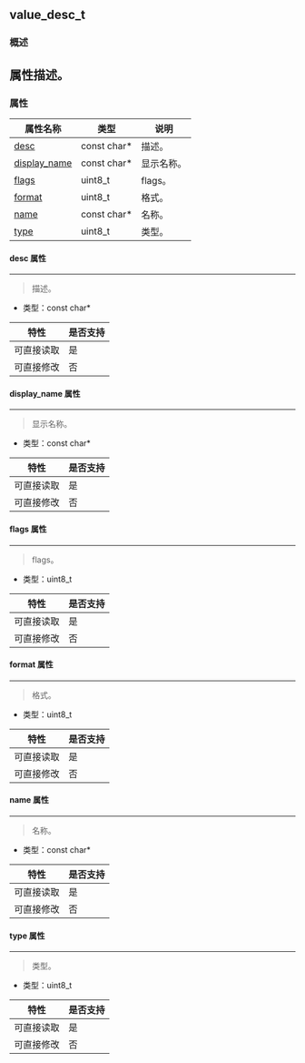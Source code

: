 ## value\_desc\_t
### 概述
属性描述。
----------------------------------
### 属性
<p id="value_desc_t_properties">

| 属性名称 | 类型 | 说明 | 
| -------- | ----- | ------------ | 
| <a href="#value_desc_t_desc">desc</a> | const char* | 描述。 |
| <a href="#value_desc_t_display_name">display\_name</a> | const char* | 显示名称。 |
| <a href="#value_desc_t_flags">flags</a> | uint8\_t | flags。 |
| <a href="#value_desc_t_format">format</a> | uint8\_t | 格式。 |
| <a href="#value_desc_t_name">name</a> | const char* | 名称。 |
| <a href="#value_desc_t_type">type</a> | uint8\_t | 类型。 |
#### desc 属性
-----------------------
> <p id="value_desc_t_desc">描述。

* 类型：const char*

| 特性 | 是否支持 |
| -------- | ----- |
| 可直接读取 | 是 |
| 可直接修改 | 否 |
#### display\_name 属性
-----------------------
> <p id="value_desc_t_display_name">显示名称。

* 类型：const char*

| 特性 | 是否支持 |
| -------- | ----- |
| 可直接读取 | 是 |
| 可直接修改 | 否 |
#### flags 属性
-----------------------
> <p id="value_desc_t_flags">flags。

* 类型：uint8\_t

| 特性 | 是否支持 |
| -------- | ----- |
| 可直接读取 | 是 |
| 可直接修改 | 否 |
#### format 属性
-----------------------
> <p id="value_desc_t_format">格式。

* 类型：uint8\_t

| 特性 | 是否支持 |
| -------- | ----- |
| 可直接读取 | 是 |
| 可直接修改 | 否 |
#### name 属性
-----------------------
> <p id="value_desc_t_name">名称。

* 类型：const char*

| 特性 | 是否支持 |
| -------- | ----- |
| 可直接读取 | 是 |
| 可直接修改 | 否 |
#### type 属性
-----------------------
> <p id="value_desc_t_type">类型。

* 类型：uint8\_t

| 特性 | 是否支持 |
| -------- | ----- |
| 可直接读取 | 是 |
| 可直接修改 | 否 |
